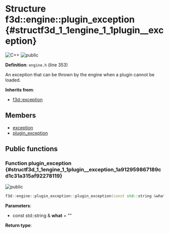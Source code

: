 # Structure f3d::engine::plugin\_exception {#structf3d_1_1engine_1_1plugin__exception}

![][C++]
![][public]

**Definition**: `engine.h` (line 353)



An exception that can be thrown by the engine when a plugin cannot be loaded.

**Inherits from**:

* [f3d::exception](structf3d_1_1exception.md)

## Members

* [exception](structf3d_1_1exception.md#structf3d_1_1exception_1aef4c85042406694200c7f8793785692d)
* [plugin\_exception](structf3d_1_1engine_1_1plugin__exception.md#structf3d_1_1engine_1_1plugin__exception_1a912959867189cd1c31a315af92278119)

## Public functions

### Function plugin\_exception {#structf3d_1_1engine_1_1plugin__exception_1a912959867189cd1c31a315af92278119}

![][public]


```cpp
f3d::engine::plugin_exception::plugin_exception(const std::string &what="")
```








**Parameters**:

* const std::string & **what** = "" 

**Return type**: 



[public]: https://img.shields.io/badge/-public-brightgreen (public)
[C++]: https://img.shields.io/badge/language-C%2B%2B-blue (C++)
[const]: https://img.shields.io/badge/-const-lightblue (const)
[protected]: https://img.shields.io/badge/-protected-yellow (protected)
[static]: https://img.shields.io/badge/-static-lightgrey (static)
[private]: https://img.shields.io/badge/-private-red (private)